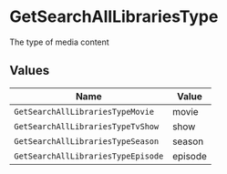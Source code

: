 # GetSearchAllLibrariesType

The type of media content



## Values

| Name                               | Value                              |
| ---------------------------------- | ---------------------------------- |
| `GetSearchAllLibrariesTypeMovie`   | movie                              |
| `GetSearchAllLibrariesTypeTvShow`  | show                               |
| `GetSearchAllLibrariesTypeSeason`  | season                             |
| `GetSearchAllLibrariesTypeEpisode` | episode                            |